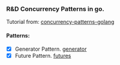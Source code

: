### R&D Concurrency Patterns in go.

Tutorial from: [concurrency-patterns-golang](https://medium.com/@thejasbabu/concurrency-patterns-golang-5c5e1bcd0833)

#### Patterns:
- [x] Generator Pattern. [generator](/iterator)
- [x] Future Pattern. [futures](/futures)